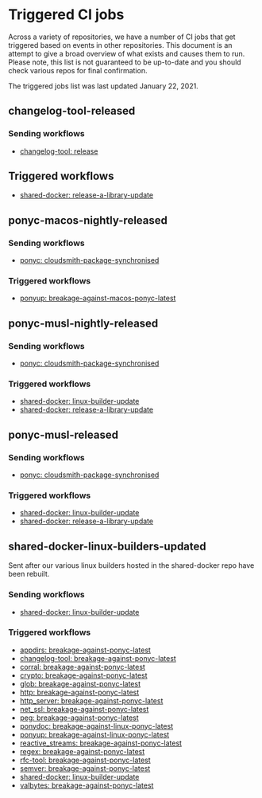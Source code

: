 # Triggered CI jobs

Across a variety of repositories, we have a number of CI jobs that get triggered based on events in other repositories. This document is an attempt to give a broad overview of what exists and causes them to run. Please note, this list is not guaranteed to be up-to-date and you should check various repos for final confirmation.

The triggered jobs list was last updated January 22, 2021.

<!-- markdownlint-disable -->

## changelog-tool-released

### Sending workflows

- [changelog-tool: release](https://github.com/ponylang/changelog-tool/blob/main/.github/workflows/release.yml)

## Triggered workflows

- [shared-docker: release-a-library-update](https://github.com/ponylang/shared-docker/blob/main/.github/workflows/release-a-library-update.yml)

## ponyc-macos-nightly-released

### Sending workflows

- [ponyc: cloudsmith-package-synchronised](https://github.com/ponylang/ponyc/blob/main/.github/workflows/cloudsmith-package-sychronised.yml)

### Triggered workflows

- [ponyup: breakage-against-macos-ponyc-latest](https://github.com/ponylang/ponyup/blob/main/.github/workflows/breakage-against-macos-ponyc-latest.yml)

## ponyc-musl-nightly-released

### Sending workflows

- [ponyc: cloudsmith-package-synchronised](https://github.com/ponylang/ponyc/blob/main/.github/workflows/cloudsmith-package-sychronised.yml)

### Triggered workflows

- [shared-docker: linux-builder-update](https://github.com/ponylang/shared-docker/blob/main/.github/workflows/linux-builder-update.yml)
- [shared-docker: release-a-library-update](https://github.com/ponylang/shared-docker/blob/main/.github/workflows/release-a-library-update.yml)

## ponyc-musl-released

### Sending workflows

- [ponyc: cloudsmith-package-synchronised](https://github.com/ponylang/ponyc/blob/main/.github/workflows/cloudsmith-package-sychronised.yml)

### Triggered workflows

- [shared-docker: linux-builder-update](https://github.com/ponylang/shared-docker/blob/main/.github/workflows/linux-builder-update.yml)
- [shared-docker: release-a-library-update](https://github.com/ponylang/shared-docker/blob/main/.github/workflows/release-a-library-update.yml)

## shared-docker-linux-builders-updated

Sent after our various linux builders hosted in the shared-docker repo have been rebuilt.

### Sending workflows

- [shared-docker: linux-builder-update](https://github.com/ponylang/shared-docker/blob/main/.github/workflows/linux-builder-update.yml)

### Triggered workflows

- [appdirs: breakage-against-ponyc-latest](https://github.com/ponylang/appdirs/blob/main/.github/workflows/breakage-against-ponyc-latest.yml)
- [changelog-tool: breakage-against-ponyc-latest](https://github.com/ponylang/changelog-tool/blob/main/.github/workflows/breakage-against-ponyc-latest.yml)
- [corral: breakage-against-ponyc-latest](https://github.com/ponylang/corral/blob/main/.github/workflows/breakage-against-ponyc-latest.yml)
- [crypto: breakage-against-ponyc-latest](https://github.com/ponylang/crypto/blob/main/.github/workflows/breakage-against-ponyc-latest.yml)
- [glob: breakage-against-ponyc-latest](https://github.com/ponylang/glob/blob/main/.github/workflows/breakage-against-ponyc-latest.yml)
- [http: breakage-against-ponyc-latest](https://github.com/ponylang/http/blob/main/.github/workflows/breakage-against-ponyc-latest.yml)
- [http_server: breakage-against-ponyc-latest](https://github.com/ponylang/http_server/blob/main/.github/workflows/breakage-against-ponyc-latest.yml)
- [net_ssl: breakage-against-ponyc-latest](https://github.com/ponylang/net_ssl/blob/main/.github/workflows/breakage-against-ponyc-latest.yml)
- [peg: breakage-against-ponyc-latest](https://github.com/ponylang/peg/blob/main/.github/workflows/breakage-against-ponyc-latest.yml)
- [ponydoc: breakage-against-linux-ponyc-latest](https://github.com/ponylang/ponydoc/blob/main/.github/workflows/breakage-against-linux-ponyc-latest.yml)
- [ponyup: breakage-against-linux-ponyc-latest](https://github.com/ponylang/ponyup/blob/main/.github/workflows/breakage-against-linux-ponyc-latest.yml)
- [reactive_streams: breakage-against-ponyc-latest](https://github.com/ponylang/reactive_streams/blob/main/.github/workflows/breakage-against-ponyc-latest.yml)
- [regex: breakage-against-ponyc-latest](https://github.com/ponylang/regex/blob/main/.github/workflows/breakage-against-ponyc-latest.yml)
- [rfc-tool: breakage-against-ponyc-latest](https://github.com/ponylang/rfc-tool/blob/main/.github/workflows/breakage-against-ponyc-latest.yml)
- [semver: breakage-against-ponyc-latest](https://github.com/ponylang/semver/blob/main/.github/workflows/breakage-against-ponyc-latest.yml)
- [shared-docker: linux-builder-update](https://github.com/ponylang/shared-docker/blob/main/.github/workflows/linux-builder-update.yml)
- [valbytes: breakage-against-ponyc-latest](https://github.com/ponylang/valbytes/blob/main/.github/workflows/breakage-against-ponyc-latest.yml)

<!-- markdownlint-restore -->
